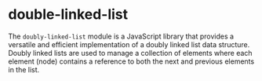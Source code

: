 # double-linked-list
 The `doubly-linked-list` module is a JavaScript library that provides a versatile and efficient implementation of a doubly linked list data structure. Doubly linked lists are used to manage a collection of elements where each element (node) contains a reference to both the next and previous elements in the list.
